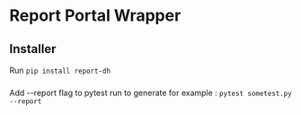 # Report Portal Wrapper

## Installer
Run `pip install report-dh`

###
Add --report flag to pytest run to generate for example : `pytest sometest.py --report`
